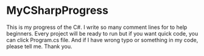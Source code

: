 # MyCSharpProgress
This is my progress of the C#. I write so many comment lines for to help beginners. Every project will be ready to run but if you want quick code, you can click Program.cs file. And if I have wrong typo or something in my code, please tell me. Thank you.
